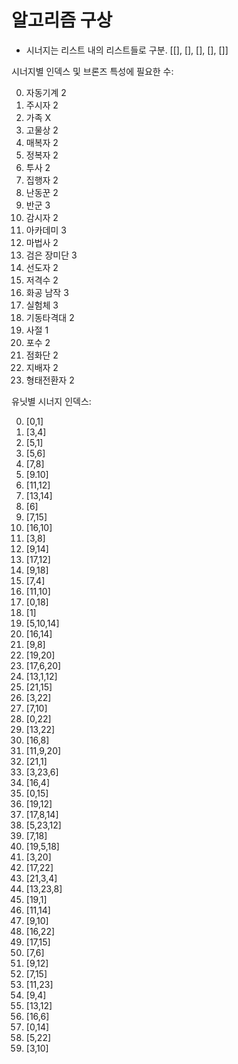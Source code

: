 # 알고리즘 구상

-   시너지는 리스트 내의 리스트들로 구분. [[], [], [], [], []]

시너지별 인덱스 및 브론즈 특성에 필요한 수:

0. 자동기계 2
1. 주시자 2
2. 가족 X
3. 고물상 2
4. 매복자 2
5. 정복자 2
6. 투사 2
7. 집행자 2
8. 난동꾼 2
9. 반군 3
10. 감시자 2
11. 아카데미 3
12. 마법사 2
13. 검은 장미단 3
14. 선도자 2
15. 저격수 2
16. 화공 남작 3
17. 실험체 3
18. 기동타격대 2
19. 사절 1
20. 포수 2
21. 점화단 2
22. 지배자 2
23. 형태전환자 2

유닛별 시너지 인덱스:

0. [0,1]
1. [3,4]
2. [5,1]
3. [5,6]
4. [7,8]
5. [9.10]
6. [11,12]
7. [13,14]
8. [6]
9. [7,15]
10. [16,10]
11. [3,8]
12. [9,14]
13. [17,12]
14. [9,18]
15. [7,4]
16. [11,10]
17. [0,18]
18. [1]
19. [5,10,14]
20. [16,14]
21. [9,8]
22. [19,20]
23. [17,6,20]
24. [13,1,12]
25. [21,15]
26. [3,22]
27. [7,10]
28. [0,22]
29. [13,22]
30. [16,8]
31. [11,9,20]
32. [21,1]
33. [3,23,6]
34. [16,4]
35. [0,15]
36. [19,12]
37. [17,8,14]
38. [5,23,12]
39. [7,18]
40. [19,5,18]
41. [3,20]
42. [17,22]
43. [21,3,4]
44. [13,23,8]
45. [19,1]
46. [11,14]
47. [9,10]
48. [16,22]
49. [17,15]
50. [7,6]
51. [9,12]
52. [7,15]
53. [11,23]
54. [9,4]
55. [13,12]
56. [16,6]
57. [0,14]
58. [5,22]
59. [3,10]
